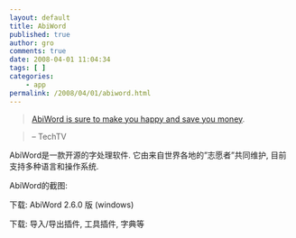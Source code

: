 ```yaml
---
layout: default
title: AbiWord
published: true
author: gro
comments: true
date: 2008-04-01 11:04:34
tags: [ ]
categories:
    - app
permalink: /2008/04/01/abiword.html
---
```

> [AbiWord is sure to make you happy and save you money][1].
  
> &#8211; TechTV

AbiWord是一款开源的字处理软件. 它由来自世界各地的&#8221;志愿者&#8221;共同维护, 目前支持多种语言和操作系统.

AbiWord的截图:

[][2]

下载: AbiWord 2.6.0 版 (windows)

下载: 导入/导出插件, 工具插件, 字典等

 [1]: http://www.techtv.com/screensavers/downloadoftheday/story/0,24330,2289041,00.html
 [2]: http://getfreeware.net/wp-content/uploads/2008/04/abi-win32.jpg